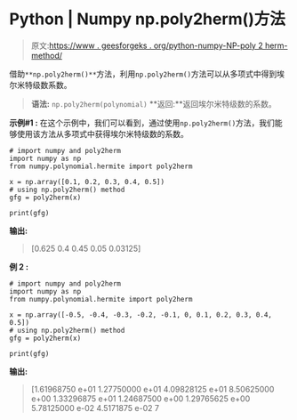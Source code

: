 # Python | Numpy np.poly2herm()方法

> 原文:[https://www . geesforgeks . org/python-numpy-NP-poly 2 herm-method/](https://www.geeksforgeeks.org/python-numpy-np-poly2herm-method/)

借助`**np.poly2herm()**`方法，利用`np.poly2herm()`方法可以从多项式中得到埃尔米特级数系数。

> **语法:** `np.poly2herm(polynomial)`
> **返回:**返回埃尔米特级数的系数。

**示例#1 :**
在这个示例中，我们可以看到，通过使用`np.poly2herm()`方法，我们能够使用该方法从多项式中获得埃尔米特级数的系数。

```
# import numpy and poly2herm
import numpy as np
from numpy.polynomial.hermite import poly2herm

x = np.array([0.1, 0.2, 0.3, 0.4, 0.5])
# using np.poly2herm() method
gfg = poly2herm(x)

print(gfg)
```

**输出:**

> [0.625 0.4 0.45 0.05 0.03125]

**例 2 :**

```
# import numpy and poly2herm
import numpy as np
from numpy.polynomial.hermite import poly2herm

x = np.array([-0.5, -0.4, -0.3, -0.2, -0.1, 0, 0.1, 0.2, 0.3, 0.4, 0.5])
# using np.poly2herm() method
gfg = poly2herm(x)

print(gfg)
```

**输出:**

> [1.61968750 e+01 1.27750000 e+01 4.09828125 e+01 8.50625000 e+00
> 1.33296875 e+01 1.24687500 e+00 1.29765625 e+00 5.78125000 e-02
> 4.5171875 e-02 7